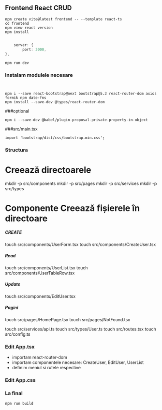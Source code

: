 ## Frontend React CRUD

```
npm create vite@latest frontend -- --template react-ts
cd frontend
npm view react version
npm install
```
##

``` //vite.config.ts
    server: {
        port: 3000,
},
```
```
npm run dev
```



### Instalam modulele necesare

```


npm i --save react-bootstrap@next bootstrap@5.3 react-router-dom axios formik npm date-fns
npm install --save-dev @types/react-router-dom
```
 ###optional
```
npm i --save-dev @babel/plugin-proposal-private-property-in-object
```

###src/main.tsx
```
import 'bootstrap/dist/css/bootstrap.min.css';
```

### Structura 
# Creează directoarele
mkdir -p src/components
mkdir -p src/pages
mkdir -p src/services
mkdir -p src/types

# Componente Creează fișierele în directoare
##### CREATE
touch src/components/UserForm.tsx
touch src/components/CreateUser.tsx
##### Read
touch src/components/UserList.tsx
touch src/components/UserTableRow.tsx
##### Update
touch src/components/EditUser.tsx
##### Pagini
touch src/pages/HomePage.tsx
touch src/pages/NotFound.tsx

touch src/services/api.ts
touch src/types/User.ts
touch src/routes.tsx
touch src/config.ts


### Edit App.tsx


- importam react-router-dom
- importam componentele necesare: CreateUser, EditUser, UserList
- definim meniul si rutele respective

### Edit App.css

### La final

```
npm run build
```
